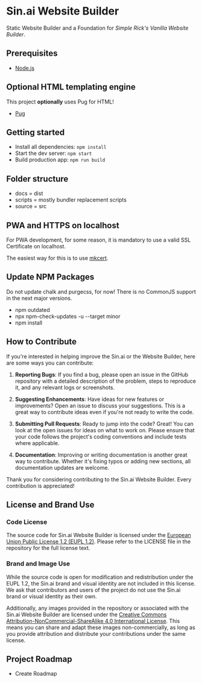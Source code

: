 # Sin.ai Website Builder
Static Website Builder and a Foundation for *Simple Rick's Vanilla Website Builder*.

## Prerequisites

- [Node.js](https://nodejs.org/en/download)

## Optional HTML templating engine

This project **optionally** uses Pug for HTML!
- [Pug](https://pugjs.org/api/getting-started.html)

## Getting started

- Install all dependencies: `npm install`
- Start the dev server: `npm start`
- Build production app: `npm run build`

## Folder structure

* docs = dist
* scripts = mostly bundler replacement scripts
* source = src

## PWA and HTTPS on localhost

For PWA development, for some reason, it is mandatory to use a valid SSL Certificate on localhost.

The easiest way for this is to use [mkcert](https://github.com/FiloSottile/mkcert).

## Update NPM Packages

Do not update chalk and purgecss, for now! There is no CommonJS support in the next major versions.

- npm outdated
- npx npm-check-updates -u --target minor
- npm install

## How to Contribute

If you're interested in helping improve the Sin.ai or the Website Builder, here are some ways you can contribute:

1. **Reporting Bugs**: If you find a bug, please open an issue in the GitHub repository with a detailed description of the problem, steps to reproduce it, and any relevant logs or screenshots.

2. **Suggesting Enhancements**: Have ideas for new features or improvements? Open an issue to discuss your suggestions. This is a great way to contribute ideas even if you're not ready to write the code.

3. **Submitting Pull Requests**: Ready to jump into the code? Great! You can look at the open issues for ideas on what to work on. Please ensure that your code follows the project's coding conventions and include tests where applicable.

4. **Documentation**: Improving or writing documentation is another great way to contribute. Whether it's fixing typos or adding new sections, all documentation updates are welcome.

Thank you for considering contributing to the Sin.ai Website Builder. Every contribution is appreciated!

## License and Brand Use

### Code License
The source code for Sin.ai Website Builder is licensed under the [European Union Public License 1.2 (EUPL 1.2)](https://joinup.ec.europa.eu/collection/eupl/eupl-text-11-12). Please refer to the LICENSE file in the repository for the full license text.

### Brand and Image Use
While the source code is open for modification and redistribution under the EUPL 1.2, the Sin.ai brand and visual identity are not included in this license. We ask that contributors and users of the project do not use the Sin.ai brand or visual identity as their own.

Additionally, any images provided in the repository or associated with the Sin.ai Website Builder are licensed under the [Creative Commons Attribution-NonCommercial-ShareAlike 4.0 International License](https://creativecommons.org/licenses/by-nc-sa/4.0/). This means you can share and adapt these images non-commercially, as long as you provide attribution and distribute your contributions under the same license.

## Project Roadmap

* Create Roadmap